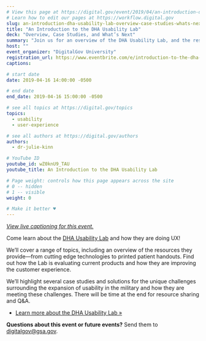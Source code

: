 ```yaml
---
# View this page at https://digital.gov/event/2019/04/an-introduction-dha-usability-lab
# Learn how to edit our pages at https://workflow.digital.gov
slug: an-introduction-dha-usability-lab-overview-case-studies-whats-next
title: "An Introduction to the DHA Usability Lab"
deck: "Overview, Case Studies, and What’s Next"
summary: "Join us for an overview of the DHA Usability Lab, and the resources they provide to improve customer experience."
host: ""
event_organizer: "DigitalGov University"
registration_url: https://www.eventbrite.com/e/introduction-to-the-dha-usability-lab-overview-case-studies-whats-next-registration-59327626528
captions: 

# start date
date: 2019-04-16 14:00:00 -0500

# end date
end_date: 2019-04-16 15:00:00 -0500

# see all topics at https://digital.gov/topics
topics: 
  - usability
  - user-experience

# see all authors at https://digital.gov/authors
authors: 
  - dr-julie-kinn

# YouTube ID
youtube_id: wZ0knU9_TAU
youtube_title: An Introduction to the DHA Usability Lab

# Page weight: controls how this page appears across the site
# 0 -- hidden
# 1 -- visible
weight: 0

# Make it better ♥
---
```


_[View live captioning for this event.](https://www.captionedtext.com/client/event.aspx?EventID=3953012&CustomerID=321)_

Come learn about the [DHA Usability Lab](https://health.mil/About-MHS/OASDHA/Defense-Health-Agency/Operations/Clinical-Support-Division/Connected-Health/Usability-Lab) and how they are doing UX!

We’ll cover a range of topics, including an overview of the resources they provide—from cutting edge technologies to printed patient handouts. Find out how the Lab is evaluating current products and how they are improving the customer experience.

We’ll highlight several case studies and solutions for the unique challenges surrounding the expansion of usability in the military and how they are meeting these challenges. There will be time at the end for resource sharing and Q&A.

- [Learn more about the DHA Usability Lab »](https://health.mil/About-MHS/OASDHA/Defense-Health-Agency/Operations/Clinical-Support-Division/Connected-Health/Usability-Lab)

**Questions about this event or future events?** Send them to digitalgov@gsa.gov.
